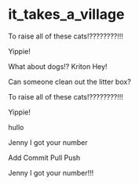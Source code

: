 # it_takes_a_village
To raise all of these cats!????????!!!

Yippie!

What about dogs!?
Kriton 
Hey! 

Can someone clean out the litter box?


To raise all of these cats!????????!!!

Yippie!

hullo
 
Jenny I got your number

Add Commit Pull Push

Jenny I got your number!!!

